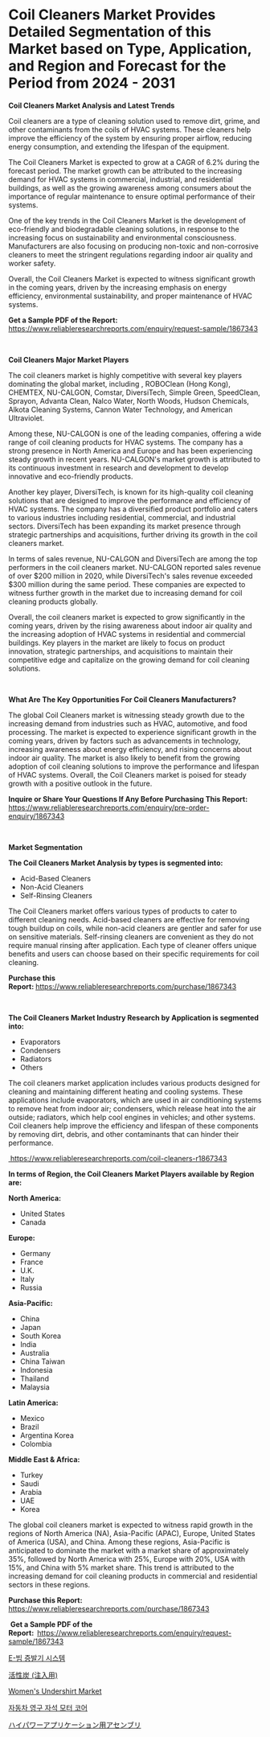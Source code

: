 <p><h1>Coil Cleaners Market Provides Detailed Segmentation of this Market based on Type, Application, and Region and Forecast for the Period from 2024 - 2031</h1></p><p><strong>Coil Cleaners Market Analysis and Latest Trends</strong></p>
<p><p>Coil cleaners are a type of cleaning solution used to remove dirt, grime, and other contaminants from the coils of HVAC systems. These cleaners help improve the efficiency of the system by ensuring proper airflow, reducing energy consumption, and extending the lifespan of the equipment.</p><p>The Coil Cleaners Market is expected to grow at a CAGR of 6.2% during the forecast period. The market growth can be attributed to the increasing demand for HVAC systems in commercial, industrial, and residential buildings, as well as the growing awareness among consumers about the importance of regular maintenance to ensure optimal performance of their systems.</p><p>One of the key trends in the Coil Cleaners Market is the development of eco-friendly and biodegradable cleaning solutions, in response to the increasing focus on sustainability and environmental consciousness. Manufacturers are also focusing on producing non-toxic and non-corrosive cleaners to meet the stringent regulations regarding indoor air quality and worker safety.</p><p>Overall, the Coil Cleaners Market is expected to witness significant growth in the coming years, driven by the increasing emphasis on energy efficiency, environmental sustainability, and proper maintenance of HVAC systems.</p></p>
<p><strong>Get a Sample PDF of the Report:&nbsp;</strong> <a href="https://www.reliableresearchreports.com/enquiry/request-sample/1867343">https://www.reliableresearchreports.com/enquiry/request-sample/1867343</a></p>
<p>&nbsp;</p>
<p><strong>Coil Cleaners Major Market Players</strong></p>
<p><p>The coil cleaners market is highly competitive with several key players dominating the global market, including , ROBOClean (Hong Kong), CHEMTEX, NU-CALGON, Comstar, DiversiTech, Simple Green, SpeedClean, Sprayon, Advanta Clean, Nalco Water, North Woods, Hudson Chemicals, Alkota Cleaning Systems, Cannon Water Technology, and American Ultraviolet.</p><p>Among these, NU-CALGON is one of the leading companies, offering a wide range of coil cleaning products for HVAC systems. The company has a strong presence in North America and Europe and has been experiencing steady growth in recent years. NU-CALGON's market growth is attributed to its continuous investment in research and development to develop innovative and eco-friendly products.</p><p>Another key player, DiversiTech, is known for its high-quality coil cleaning solutions that are designed to improve the performance and efficiency of HVAC systems. The company has a diversified product portfolio and caters to various industries including residential, commercial, and industrial sectors. DiversiTech has been expanding its market presence through strategic partnerships and acquisitions, further driving its growth in the coil cleaners market.</p><p>In terms of sales revenue, NU-CALGON and DiversiTech are among the top performers in the coil cleaners market. NU-CALGON reported sales revenue of over $200 million in 2020, while DiversiTech's sales revenue exceeded $300 million during the same period. These companies are expected to witness further growth in the market due to increasing demand for coil cleaning products globally.</p><p>Overall, the coil cleaners market is expected to grow significantly in the coming years, driven by the rising awareness about indoor air quality and the increasing adoption of HVAC systems in residential and commercial buildings. Key players in the market are likely to focus on product innovation, strategic partnerships, and acquisitions to maintain their competitive edge and capitalize on the growing demand for coil cleaning solutions.</p></p>
<p>&nbsp;</p>
<p><strong>What Are The Key Opportunities For Coil Cleaners Manufacturers?</strong></p>
<p><p>The global Coil Cleaners market is witnessing steady growth due to the increasing demand from industries such as HVAC, automotive, and food processing. The market is expected to experience significant growth in the coming years, driven by factors such as advancements in technology, increasing awareness about energy efficiency, and rising concerns about indoor air quality. The market is also likely to benefit from the growing adoption of coil cleaning solutions to improve the performance and lifespan of HVAC systems. Overall, the Coil Cleaners market is poised for steady growth with a positive outlook in the future.</p></p>
<p><strong>Inquire or Share Your Questions If Any Before Purchasing This Report:</strong> <a href="https://www.reliableresearchreports.com/enquiry/pre-order-enquiry/1867343">https://www.reliableresearchreports.com/enquiry/pre-order-enquiry/1867343</a></p>
<p>&nbsp;</p>
<p><strong>Market Segmentation</strong></p>
<p><strong>The Coil Cleaners Market Analysis by types is segmented into:</strong></p>
<p><ul><li>Acid-Based Cleaners</li><li>Non-Acid Cleaners</li><li>Self-Rinsing Cleaners</li></ul></p>
<p><p>The Coil Cleaners market offers various types of products to cater to different cleaning needs. Acid-based cleaners are effective for removing tough buildup on coils, while non-acid cleaners are gentler and safer for use on sensitive materials. Self-rinsing cleaners are convenient as they do not require manual rinsing after application. Each type of cleaner offers unique benefits and users can choose based on their specific requirements for coil cleaning.</p></p>
<p><strong>Purchase this Report:&nbsp;</strong><a href="https://www.reliableresearchreports.com/purchase/1867343">https://www.reliableresearchreports.com/purchase/1867343</a></p>
<p>&nbsp;</p>
<p><strong>The Coil Cleaners Market Industry Research by Application is segmented into:</strong></p>
<p><ul><li>Evaporators</li><li>Condensers</li><li>Radiators</li><li>Others</li></ul></p>
<p><p>The coil cleaners market application includes various products designed for cleaning and maintaining different heating and cooling systems. These applications include evaporators, which are used in air conditioning systems to remove heat from indoor air; condensers, which release heat into the air outside; radiators, which help cool engines in vehicles; and other systems. Coil cleaners help improve the efficiency and lifespan of these components by removing dirt, debris, and other contaminants that can hinder their performance.</p></p>
<p><a href="https://www.reliableresearchreports.com/coil-cleaners-r1867343">&nbsp;https://www.reliableresearchreports.com/coil-cleaners-r1867343</a></p>
<p><strong>In terms of Region, the Coil Cleaners Market Players available by Region are:</strong></p>
<p>
    <p> <strong> North America: </strong>
        <ul>
            <li>United States</li>
            <li>Canada</li>
        </ul>
        </p> 
    <p> <strong> Europe: </strong>
        <ul>
            <li>Germany</li>
            <li>France</li>
            <li>U.K.</li>
            <li>Italy</li>
            <li>Russia</li>
        </ul>
        </p> 
    <p> <strong> Asia-Pacific: </strong>
        <ul>
            <li>China</li>
            <li>Japan</li>
            <li>South Korea</li>
            <li>India</li>
            <li>Australia</li>
            <li>China Taiwan</li>
            <li>Indonesia</li>
            <li>Thailand</li>
            <li>Malaysia</li>
        </ul>
        </p> 
    <p> <strong> Latin America: </strong>
        <ul>
            <li>Mexico</li>
            <li>Brazil</li>
            <li>Argentina Korea</li>
            <li>Colombia</li>
        </ul>
        </p> 
    <p> <strong> Middle East & Africa: </strong>
        <ul>
            <li>Turkey</li>
            <li>Saudi</li>
            <li>Arabia</li>
            <li>UAE</li>
            <li>Korea</li>
        </ul>
    </p>
    </p>
<p><p>The global coil cleaners market is expected to witness rapid growth in the regions of North America (NA), Asia-Pacific (APAC), Europe, United States of America (USA), and China. Among these regions, Asia-Pacific is anticipated to dominate the market with a market share of approximately 35%, followed by North America with 25%, Europe with 20%, USA with 15%, and China with 5% market share. This trend is attributed to the increasing demand for coil cleaning products in commercial and residential sectors in these regions.</p></p>
<p><strong>Purchase this Report: </strong><a href="https://www.reliableresearchreports.com/purchase/1867343">https://www.reliableresearchreports.com/purchase/1867343</a></p>
<p>&nbsp;<strong>Get a Sample PDF of the Report:&nbsp;&nbsp;</strong><a href="https://www.reliableresearchreports.com/enquiry/request-sample/1867343">https://www.reliableresearchreports.com/enquiry/request-sample/1867343</a></p>
<p><strong></strong></p>
<p><p><a href="https://github.com/CliftonFisher9067/Market-Research-Report-List-2/blob/main/5583442151698.md">E-빔 증발기 시스템</a></p><p><a href="https://github.com/Alenaieme/Market-Research-Report-List-1/blob/main/1679328143934.md">活性炭 (注入用)</a></p><p><a href="https://github.com/janetchuadff364/Market-Research-Report-List-1/blob/main/womens-undershirt-market.md">Women's Undershirt Market</a></p><p><a href="https://medium.com/@gerrikabranch52024/%EA%B8%80%EB%A1%9C%EB%B2%8C-%EC%9E%90%EB%8F%99%EC%B0%A8-%EC%98%81%EA%B5%AC%EC%9E%90%EC%84%9D-%EB%AA%A8%ED%84%B0-%EC%BD%94%EC%96%B4-%EC%8B%9C%EC%9E%A5-%EA%B7%9C%EB%AA%A8%EB%8A%94-%EC%82%B0%EC%97%85-%EC%A0%84%EB%A7%9D%EC%97%90-%EB%94%B0%EB%A5%B4%EB%A9%B4-2024%EB%85%84%EB%B6%80%ED%84%B0-2031%EB%85%84%EA%B9%8C%EC%A7%80-%EC%97%B0%ED%8F%89%EA%B7%A0-%EC%84%B1%EC%9E%A5%EB%A5%A0-cagr-%EB%A5%BC-%EA%B2%BD%ED%97%98%ED%95%A0-%EA%B2%83%EC%9C%BC%EB%A1%9C-%EC%98%88%EC%83%81%EB%90%A9%EB%8B%88%EB%8B%A4-c46f03cb5a4d">자동차 영구 자석 모터 코어</a></p><p><a href="https://github.com/klon646/Market-Research-Report-List-1/blob/main/9303336143933.md">ハイパワーアプリケーション用アセンブリ</a></p></p>